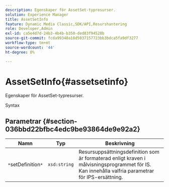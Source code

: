 ```yaml
---
description: Egenskaper för AssetSet-typresurser.
solution: Experience Manager
title: AssetSetInfo
feature: Dynamic Media Classic,SDK/API,Resurshantering
role: Developer,Admin
exl-id: ca5e4d7d-24b3-4b4b-b350-ded83f94528b
source-git-commit: fcda99340a18d5037157723bb3bdca5fa9df3277
workflow-type: tm+mt
source-wordcount: '44'
ht-degree: 0%

---
```


# AssetSetInfo{#assetsetinfo}

Egenskaper för AssetSet-typresurser.

Syntax

## Parametrar {#section-036bbd22bfbc4edc9be93864de9e92a2}

| Namn | Typ | Beskrivning |
|---|---|---|
| `*`setDefinition`*` | `xsd:string` | Resursuppsättningsdefinition som är formaterad enligt kraven i målvisningsprogrammet för IS. Kan innehålla valfria parametrar för IPS-ersättning. |
